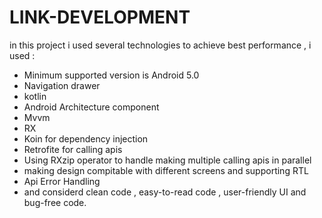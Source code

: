 # LINK-DEVELOPMENT
in this project i used several technologies to achieve best performance , i used :

- Minimum supported version is Android 5.0
- Navigation drawer
- kotlin
- Android Architecture component
- Mvvm
- RX
- Koin for dependency injection
- Retrofite for calling apis
- Using RXzip operator to handle making multiple calling apis in parallel
- making design compitable with different screens and supporting RTL 
- Api Error Handling 
- and considerd clean code , easy-to-read code , user-friendly UI and bug-free code.
